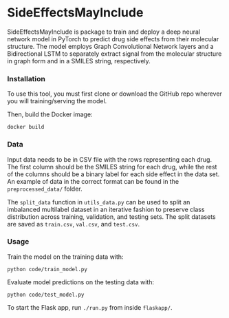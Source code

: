 # SideEffectsMayInclude

SideEffectsMayInclude is package to train and deploy a deep neural network model in PyTorch to predict drug side effects from their molecular structure. The model employs Graph Convolutional Network layers and a Bidirectional LSTM to separately extract signal from the molecular structure in graph form and in a SMILES string, respectively.

### Installation

To use this tool, you must first clone or download the GitHub repo wherever you will training/serving the model.

Then, build the Docker image:

`docker build`

### Data

Input data needs to be in CSV file with the rows representing each drug. The first column should be the SMILES string for each drug, while the rest of the columns should be a binary label for each side effect in the data set. An example of data in the correct format can be found in the `preprocessed_data/` folder.

The `split_data` function in `utils_data.py` can be used to split an imbalanced multilabel dataset in an iterative fashion to preserve class distribution across training, validation, and testing sets. The split datasets are saved as `train.csv`, `val.csv`, and `test.csv`.

### Usage

Train the model on the training data with:

`python code/train_model.py`

Evaluate model predictions on the testing data with:

`python code/test_model.py`

To start the Flask app, run `./run.py` from inside `flaskapp/`.
